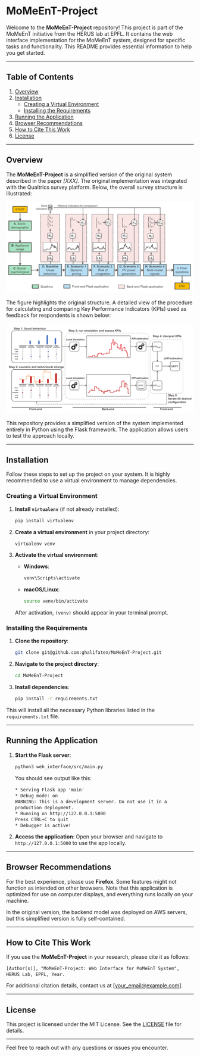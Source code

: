 # MoMeEnT-Project

Welcome to the **MoMeEnT-Project** repository! This project is part of the MoMeEnT initiative from the HERUS lab at EPFL. It contains the web interface implementation for the MoMeEnT system, designed for specific tasks and functionality. This README provides essential information to help you get started.

---

## Table of Contents
1. [Overview](#overview)
2. [Installation](#installation)
   - [Creating a Virtual Environment](#creating-a-virtual-environment)
   - [Installing the Requirements](#installing-the-requirements)
3. [Running the Application](#running-the-application)
4. [Browser Recommendations](#browser-recommendations)
5. [How to Cite This Work](#how-to-cite-this-work)
6. [License](#license)

---

## Overview

The **MoMeEnT-Project** is a simplified version of the original system described in the paper *[XXX]*. The original implementation was integrated with the Qualtrics survey platform. Below, the overall survey structure is illustrated:

![Survey flow chart](images/survey_framework.png)

The figure highlights the original structure. A detailed view of the procedure for calculating and comparing Key Performance Indicators (KPIs) used as feedback for respondents is shown below:

![KPI Estimation Procedure](images/kpi_estimation.png)

This repository provides a simplified version of the system implemented entirely in Python using the Flask framework. The application allows users to test the approach locally.

---

## Installation

Follow these steps to set up the project on your system. It is highly recommended to use a virtual environment to manage dependencies.

### Creating a Virtual Environment

1. **Install `virtualenv`** (if not already installed):
   ```bash
   pip install virtualenv
   ```

2. **Create a virtual environment** in your project directory:
   ```bash
   virtualenv venv
   ```

3. **Activate the virtual environment**:
   - **Windows**:
     ```bash
     venv\Scripts\activate
     ```
   - **macOS/Linux**:
     ```bash
     source venv/bin/activate
     ```

   After activation, `(venv)` should appear in your terminal prompt.

### Installing the Requirements

1. **Clone the repository**:
   ```bash
   git clone git@github.com:ghalifaten/MoMeEnT-Project.git
   ```

2. **Navigate to the project directory**:
   ```bash
   cd MoMeEnT-Project
   ```

3. **Install dependencies**:
   ```bash
   pip install -r requirements.txt
   ```

This will install all the necessary Python libraries listed in the `requirements.txt` file.

---

## Running the Application

1. **Start the Flask server**:
   ```bash
   python3 web_interface/src/main.py
   ```

   You should see output like this:
   ```
   * Serving Flask app 'main'
   * Debug mode: on
   WARNING: This is a development server. Do not use it in a production deployment.
   * Running on http://127.0.0.1:5000
   Press CTRL+C to quit
   * Debugger is active!
   ```

2. **Access the application**:
   Open your browser and navigate to `http://127.0.0.1:5000` to use the app locally.

---

## Browser Recommendations

For the best experience, please use **Firefox**. Some features might not function as intended on other browsers. Note that this application is optimized for use on computer displays, and everything runs locally on your machine. 

In the original version, the backend model was deployed on AWS servers, but this simplified version is fully self-contained.

---

## How to Cite This Work

If you use the **MoMeEnT-Project** in your research, please cite it as follows:

```
[Author(s)], "MoMeEnT-Project: Web Interface for MoMeEnT System", HERUS Lab, EPFL, Year.
```

For additional citation details, contact us at [your_email@example.com].

---

## License

This project is licensed under the MIT License. See the [LICENSE](LICENSE) file for details.

---

Feel free to reach out with any questions or issues you encounter.
